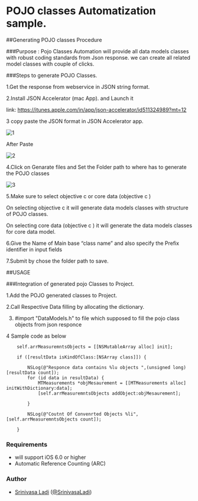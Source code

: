 # POJO classes Automatization sample.

##Generating POJO classes Procedure

###Purpose :
Pojo Classes Automation will provide all data models classes with robust coding standards from Json response. we can create all related model classes with couple of clicks.

###Steps to generate POJO Classes. 

1.Get the response from webservice  in JSON string format.

2.Install JSON Accelerator (mac App). and Launch it

link: https://itunes.apple.com/in/app/json-accelerator/id511324989?mt=12

3 copy paste the JSON format  in JSON  Accelerator app.

![1](https://raw.github.com/SrinivasaLadi/pojoResponceHandler/master/screenshots/jsonacceleratorview.png)

After Paste

![2](https://raw.github.com/SrinivasaLadi/pojoResponceHandler/master/screenshots/jsonacceleratorviewpaste.png)


4.Click on Genarate files and Set the Folder path to where has to generate the POJO classes

![3](https://raw.github.com/SrinivasaLadi/pojoResponceHandler/master/screenshots/jsonacceleratoroptions.png)

5.Make sure to select objective c  or core data (objective c )

  On selecting objective c it will generate  data models classes with structure of POJO classes. 
  
  On selecting  core data (objective c ) it will generate the data models classes for core data model.
  
6.Give the Name of Main base  “class name” and also specify the Prefix identifier in input fields

7.Submit by chose the folder path to save.


##USAGE

###Integration of generated pojo Classes to Project.

1.Add the POJO generated classes to Project.

2.Call Respective Data filling by allocating the dictionary.

3. #import "DataModels.h" to file which supposed to fill the pojo class objects from json responce


4 Sample code as below

      
        self.arrMeasuremntsObjects = [[NSMutableArray alloc] init];
    
        if ([resultData isKindOfClass:[NSArray class]]) {
            
            NSLog(@"Responce data contains %lu objects ",(unsigned long)[resultData count]);
            for (id data in resultData) {
                MTMeasurements *objMesaurement = [[MTMeasurements alloc] initWithDictionary:data];
                [self.arrMeasuremntsObjects addObject:objMesaurement];

            }
            
            NSLog(@"Coutnt Of Convenrted Objects %li",[self.arrMeasuremntsObjects count]);
            
        }



### Requirements

- will support iOS 6.0 or higher
- Automatic Reference Counting (ARC)

### Author

- [Srinivasa Ladi](https://github.com/SrinivasaLadi) ([@SrinivasaLadi](https://about.me/srinivasaladi))




